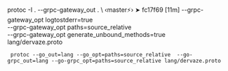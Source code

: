 protoc -I . --grpc-gateway_out . \                                                                                   ‹master⚡› ➤ fc17f69  [11m] 
     --grpc-gateway_opt logtostderr=true \
     --grpc-gateway_opt paths=source_relative \
     --grpc-gateway_opt generate_unbound_methods=true \
     lang/dervaze.proto

     protoc --go_out=lang --go_opt=paths=source_relative  --go-grpc_out=lang --go-grpc_opt=paths=source_relative lang/dervaze.proto
